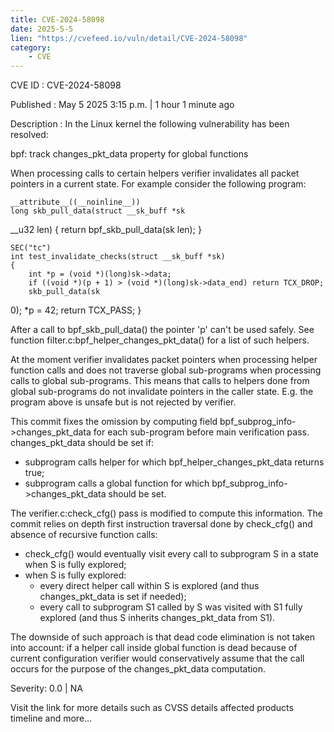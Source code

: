 ```yaml
---
title: CVE-2024-58098
date: 2025-5-5
lien: "https://cvefeed.io/vuln/detail/CVE-2024-58098"
category:
    - CVE
---
```


CVE ID : CVE-2024-58098

Published :  May 5
2025
3:15 p.m. | 1 hour
1 minute ago

Description : In the Linux kernel
the following vulnerability has been resolved:

bpf: track changes_pkt_data property for global functions

When processing calls to certain helpers
verifier invalidates all
packet pointers in a current state. For example
consider the
following program:

    __attribute__((__noinline__))
    long skb_pull_data(struct __sk_buff *sk
__u32 len)
    {
        return bpf_skb_pull_data(sk
len);
    }

    SEC("tc")
    int test_invalidate_checks(struct __sk_buff *sk)
    {
        int *p = (void *)(long)sk->data;
        if ((void *)(p + 1) > (void *)(long)sk->data_end) return TCX_DROP;
        skb_pull_data(sk
0);
        *p = 42;
        return TCX_PASS;
    }

After a call to bpf_skb_pull_data() the pointer 'p' can't be used
safely. See function filter.c:bpf_helper_changes_pkt_data() for a list
of such helpers.

At the moment verifier invalidates packet pointers when processing
helper function calls
and does not traverse global sub-programs when
processing calls to global sub-programs. This means that calls to
helpers done from global sub-programs do not invalidate pointers in
the caller state. E.g. the program above is unsafe
but is not
rejected by verifier.

This commit fixes the omission by computing field
bpf_subprog_info->changes_pkt_data for each sub-program before main
verification pass.
changes_pkt_data should be set if:
- subprogram calls helper for which bpf_helper_changes_pkt_data
  returns true;
- subprogram calls a global function
for which bpf_subprog_info->changes_pkt_data should be set.

The verifier.c:check_cfg() pass is modified to compute this
information. The commit relies on depth first instruction traversal
done by check_cfg() and absence of recursive function calls:
- check_cfg() would eventually visit every call to subprogram S in a
  state when S is fully explored;
- when S is fully explored:
  - every direct helper call within S is explored
    (and thus changes_pkt_data is set if needed);
  - every call to subprogram S1 called by S was visited with S1 fully
    explored (and thus S inherits changes_pkt_data from S1).

The downside of such approach is that dead code elimination is not
taken into account: if a helper call inside global function is dead
because of current configuration
verifier would conservatively assume
that the call occurs for the purpose of the changes_pkt_data
computation.

Severity: 0.0 | NA

Visit the link for more details
such as CVSS details
affected products
timeline
and more...
